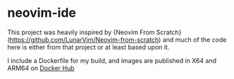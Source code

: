 # neovim-ide
This project was heavily inspired by {Neovim From Scratch}(https://github.com/LunarVim/Neovim-from-scratch) and much of the code here is either from that project or at least based upon it.

I include a Dockerfile for my build, and images are published in X64 and ARM64 on [Docker Hub](https://hub.docker.com/repository/docker/beezu/neovim)
